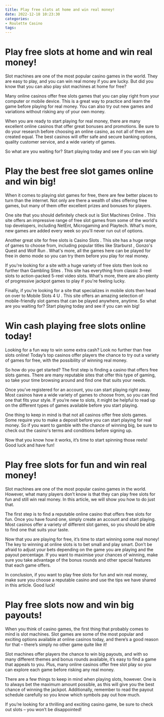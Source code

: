 ```yaml
---
title: Play free slots at home and win real money!
date: 2022-12-18 10:23:30
categories:
- Roulette Casino
tags:
---
```



#  Play free slots at home and win real money!

Slot machines are one of the most popular casino games in the world. They are easy to play, and you can win real money if you are lucky. But did you know that you can also play slot machines at home for free?

Many online casinos offer free slots games that you can play right from your computer or mobile device. This is a great way to practice and learn the game before playing for real money. You can also try out new games and variations without risking any of your own money.

When you are ready to start playing for real money, there are many excellent online casinos that offer great bonuses and promotions. Be sure to do your research before choosing an online casino, as not all of them are created equal. The best casinos will offer safe and secure banking options, quality customer service, and a wide variety of games.

So what are you waiting for? Start playing today and see if you can win big!

#  Play the best free slot games online and win big!

When it comes to playing slot games for free, there are few better places to turn than the internet. Not only are there a wealth of sites offering free games, but many of them offer excellent prizes and bonuses for players.

One site that you should definitely check out is Slot Machines Online . This site offers an impressive range of free slot games from some of the world's top developers, including NetEnt, Microgaming and Playtech. What's more, new games are added every week so you'll never run out of options.

Another great site for free slots is Casino Slots . This site has a huge range of games to choose from, including popular titles like Starburst , Gonzo's Quest and Wolf Run . What's more, all the games here can be played for free in demo mode so you can try them before you play for real money.

If you're looking for a site with a huge variety of free slots then look no further than Gambling Sites . This site has everything from classic 3-reel slots to action-packed 5-reel video slots. What's more, there are also plenty of progressive jackpot games to play if you're feeling lucky.

Finally, if you're looking for a site that specializes in mobile slots then head on over to Mobile Slots 4 U . This site offers an amazing selection of mobile-friendly slot games that can be played anywhere, anytime. So what are you waiting for? Start playing today and see if you can win big!

#  Win cash playing free slots online today!

Looking for a fun way to win some extra cash? Look no further than free slots online! Today’s top casinos offer players the chance to try out a variety of games for free, with the possibility of winning real money.

So how do you get started? The first step is finding a casino that offers free slots games. There are many reputable sites that offer this type of gaming, so take your time browsing around and find one that suits your needs.

Once you’ve registered for an account, you can start playing right away. Most casinos have a wide variety of games to choose from, so you can find one that fits your style. If you’re new to slots, it might be helpful to read up on the different types of games available before you start playing.

One thing to keep in mind is that not all casinos offer free slots games. Some require you to make a deposit before you can start playing for real money. So if you want to gamble with the chance of winning big, be sure to check out the casino's terms and conditions before signing up.

Now that you know how it works, it’s time to start spinning those reels! Good luck and have fun!

#  Play free slots for fun and win real money!

Slot machines are one of the most popular casino games in the world. However, what many players don’t know is that they can play free slots for fun and still win real money. In this article, we will show you how to do just that.




The first step is to find a reputable online casino that offers free slots for fun. Once you have found one, simply create an account and start playing. Most casinos offer a variety of different slot games, so you should be able to find one that suits your taste.



Now that you are playing for free, it’s time to start winning some real money! The key to winning at online slots is to bet small and play smart. Don’t be afraid to adjust your bets depending on the game you are playing and the payout percentage. If you want to maximise your chances of winning, make sure you take advantage of the bonus rounds and other special features that each game offers.



In conclusion, if you want to play free slots for fun and win real money, make sure you choose a reputable casino and use the tips we have shared in this article. Good luck!

#  Play free slots now and win big payouts!

When you think of casino games, the first thing that probably comes to mind is slot machines. Slot games are some of the most popular and exciting options available at online casinos today, and there’s a good reason for that – there’s simply no other game quite like it!

Slot machines offer players the chance to win big payouts, and with so many different themes and bonus rounds available, it’s easy to find a game that appeals to you. Plus, many online casinos offer free slot play so you can explore each game before risking any real money.

There are a few things to keep in mind when playing slots, however. One is to always bet the maximum amount possible, as this will give you the best chance of winning the jackpot. Additionally, remember to read the payout schedule carefully so you know which symbols pay out how much.

If you’re looking for a thrilling and exciting casino game, be sure to check out slots – you won’t be disappointed!